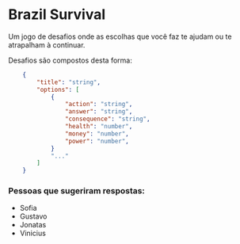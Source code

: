 # Brazil Survival

Um jogo de desafios onde as escolhas que você faz te ajudam ou te atrapalham à continuar.

Desafios são compostos desta forma: 
```json
    {
        "title": "string",
        "options": [
            {
                "action": "string",
                "answer": "string",
                "consequence": "string",
                "health": "number",
                "money": "number",
                "power": "number",
            }
            "..."
        ]
    }
```


### Pessoas que sugeriram respostas:
- Sofia
- Gustavo 
- Jonatas
- Vinicius